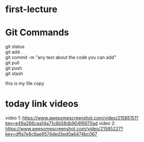 # first-lecture

# Git Commands
git status
<br>
git add .
<br>
git commit -m "any text about the code you can add"
<br>
git pull
<br>
git push
<br>
git stash
<br>

this is my file copy
# today link videos
video 1: https://www.awesomescreenshot.com/video/21585151?key=e49a266cea14a71c6b58db904f6970ad
video 2: https://www.awesomescreenshot.com/video/21585227?key=dffa7e8c6ae9574ded3ed0a6474bc067
